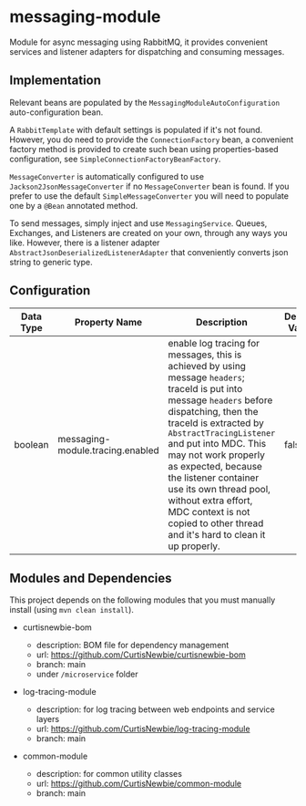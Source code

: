 # messaging-module

Module for async messaging using RabbitMQ, it provides convenient services and listener adapters for dispatching and consuming messages.

## Implementation

Relevant beans are populated by the `MessagingModuleAutoConfiguration` auto-configuration bean.

A `RabbitTemplate` with default settings is populated if it's not found. However, you do need to provide the `ConnectionFactory` bean, a convenient factory method is provided to create such bean using properties-based configuration, see `SimpleConnectionFactoryBeanFactory`.

`MessageConverter` is automatically configured to use `Jackson2JsonMessageConverter` if no `MessageConverter` bean is found. If you prefer to use the default `SimpleMessageConverter` you will need to populate one by a `@Bean` annotated method.

To send messages, simply inject and use `MessagingService`. Queues, Exchanges, and Listeners are created on your own, through any ways you like. However, there is a listener adapter `AbstractJsonDeserializedListenerAdapter` that conveniently converts json string to generic type.

## Configuration

Data Type | Property Name | Description | Default Value
----------|---------------|-------------|---------------
boolean | messaging-module.tracing.enabled | enable log tracing for messages, this is achieved by using message `headers`; traceId is put into message `headers` before dispatching, then the traceId is extracted by `AbstractTracingListener` and put into MDC. This may not work properly as expected, because the listener container use its own thread pool, without extra effort, MDC context is not copied to other thread and it's hard to clean it up properly. | false

## Modules and Dependencies

This project depends on the following modules that you must manually install (using `mvn clean install`).

- curtisnewbie-bom
    - description: BOM file for dependency management
    - url: https://github.com/CurtisNewbie/curtisnewbie-bom
    - branch: main
    - under `/microservice` folder

- log-tracing-module
    - description: for log tracing between web endpoints and service layers
    - url: https://github.com/CurtisNewbie/log-tracing-module
    - branch: main

- common-module
    - description: for common utility classes 
    - url: https://github.com/CurtisNewbie/common-module
    - branch: main